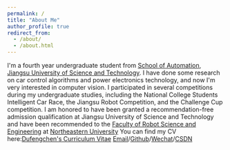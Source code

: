 ```yaml
---
permalink: /
title: "About Me"
author_profile: true
redirect_from: 
  - /about/
  - /about.html
---
```


I'm a fourth year undergraduate student from [School of Automation](https://zidonghua.just.edu.cn/), [Jiangsu University of Science and Technology](https://www.just.edu.cn/). I have done some research on car control algorithms and power electronics technology, and now I'm very interested in computer vision.
I participated in several competitions during my undergraduate studies, including the National College Students Intelligent Car Race, the Jiangsu Robot Competition, and the Challenge Cup competition. I am honored to have been granted a recommendation-free admission qualification at Jiangsu University of Science and Technology and have been recommended to the [Faculty of Robot Science and Engineering](http://www.rse.neu.edu.cn/) at [Northeastern University](https://www.neu.edu.cn/)
You can find my CV here:[Dufengchen's Curriculum Vitae]()
[Email](dfc2100645639@outlook.com)/[Github](https://github.com/dfc0730)/[Wechat](../images/wechat.jpg)/[CSDN](https://blog.csdn.net/qq_62675353?type=blog)
